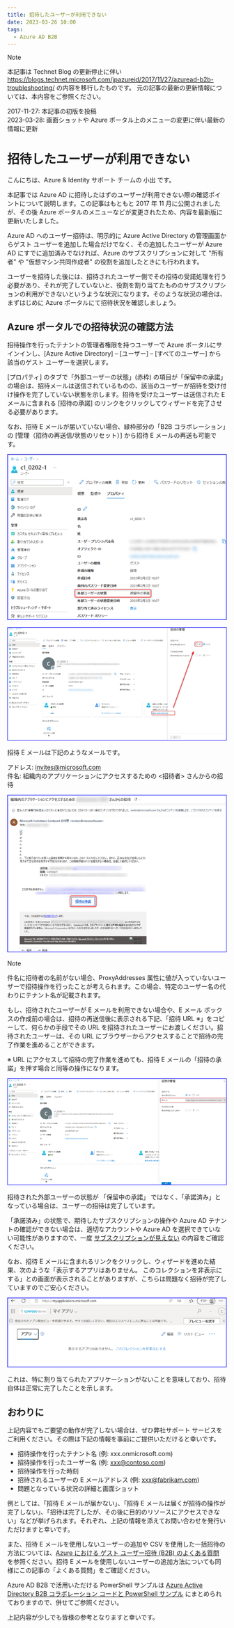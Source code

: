 ```yaml
---
title: 招待したユーザーが利用できない
date: 2023-03-26 10:00
tags:
  - Azure AD B2B
---
```


> [!NOTE]
> 本記事は Technet Blog の更新停止に伴い https://blogs.technet.microsoft.com/jpazureid/2017/11/27/azuread-b2b-troubleshooting/ の内容を移行したものです。
> 元の記事の最新の更新情報については、本内容をご参照ください。
> 
> 2017-11-27: 本記事の初版を投稿  
> 2023-03-28: 画面ショットや Azure ポータル上のメニューの変更に伴い最新の情報に更新

# 招待したユーザーが利用できない

こんにちは、Azure & Identity サポート チームの 小出 です。

本記事では Azure AD に招待したはずのユーザーが利用できない際の確認ポイントについて説明します。この記事はもともと 2017 年 11 月に公開されましたが、その後 Azure ポータルのメニューなどが変更されたため、内容を最新版に更新いたしました。

Azure AD へのユーザー招待は、明示的に Azure Active Directory の管理画面からゲスト ユーザーを追加した場合だけでなく、その追加したユーザーが Azure AD にすでに追加済みでなければ、Azure のサブスクリプションに対して "所有者" や "仮想マシン共同作成者" の役割を追加したときにも行われます。

ユーザーを招待した後には、招待されたユーザー側でその招待の受諾処理を行う必要があり、それが完了していないと、役割を割り当てたもののサブスクリプションの利用ができないというような状況になります。そのような状況の場合は、まずはじめに Azure ポータルにて招待状況を確認しましょう。

## Azure ポータルでの招待状況の確認方法

招待操作を行ったテナントの管理者権限を持つユーザーで Azure ポータルにサインインし、[Azure Active Directory] – [ユーザー] – [すべてのユーザー] から該当のゲスト ユーザーを選択します。

[プロパティ] のタブで「外部ユーザーの状態」(赤枠) の項目が「保留中の承諾」の場合は、招待メールは送信されているものの、該当のユーザーが招待を受け付け操作を完了していない状態を示します。招待を受けたユーザーは送信された E メールに含まれる [招待の承諾] のリンクをクリックしてウィザードを完了させる必要があります。

なお、招待 E メールが届いていない場合、緑枠部分の「B2B コラボレーション」の [管理（招待の再送信/状態のリセット）] から招待 E メールの再送も可能です。

![](./azuread-b2b-troubleshooting/new1.png)

![](./azuread-b2b-troubleshooting/new2.png)

招待 E メールは下記のようなメールです。

アドレス: invites@microsoft.com  
件名: 組織内のアプリケーションにアクセスするための <招待者> さんからの招待

![](./azuread-b2b-troubleshooting/new3.png)

> [!NOTE]
> 件名に招待者の名前がない場合、ProxyAddresses 属性に値が入っていないユーザーで招待操作を行ったことが考えられます。この場合、特定のユーザー名の代わりにテナント名が記載されます。

もし、招待されたユーザーが E メールを利用できない場合や、E メール ボックスの作成前の場合は、招待の再送信後に表示される下記、「招待 URL ※」をコピーして、何らかの手段でその URL を招待されたユーザーにお渡しください。招待されたユーザーは、その URL にブラウザーからアクセスすることで招待の完了作業を進めることができます。

※ URL にアクセスして招待の完了作業を進めても、招待 E メールの「招待の承諾」を押す場合と同等の操作になります。

![](./azuread-b2b-troubleshooting/new4.png)

招待された外部ユーザーの状態が 「保留中の承諾」 ではなく、「承諾済み」となっている場合は、ユーザーの招待は完了しています。

「承諾済み」の状態で、期待したサブスクリプションの操作や Azure AD テナントの確認ができない場合は、適切なアカウントや Azure AD を選択できていない可能性がありますので、一度 [サブスクリプションが見えない](https://jpazureid.github.io/blog/azure-active-directory/subscription-azuread/) の内容をご確認ください。

なお、招待 E メールに含まれるリンクをクリックし、ウィザードを進めた結果、次のような「表示するアプリはありません。 このコレクションを非表示にする」との画面が表示されることがありますが、こちらは問題なく招待が完了していますのでご安心ください。

![](./azuread-b2b-troubleshooting/new5.png)

これは、特に割り当てられたアプリケーションがないことを意味しており、招待自体は正常に完了したことを示します。

## おわりに

上記内容でもご要望の動作が完了しない場合は、ぜひ弊社サポート サービスをご利用ください。その際は下記の情報を事前にご提供いただけると幸いです。

- 招待操作を行ったテナント名 (例: xxx.onmicrosoft.com)
- 招待操作を行ったユーザー名 (例: xxx@contoso.com)
- 招待操作を行った時刻
- 招待されるユーザーの E メールアドレス (例: xxx@fabrikam.com)
- 問題となっている状況の詳細と画面ショット

例としては、「招待 E メールが届かない」、「招待 E メールは届くが招待の操作が完了しない」、「招待は完了したが、その後に目的のリソースにアクセスできない」などが挙げられます。それぞれ、上記の情報を添えてお問い合わせを発行いただけますと幸いです。

また、招待 E メールを使用しないユーザーの追加や CSV を使用した一括招待の方法については、[Azure における ゲスト ユーザー招待 (B2B) のよくある質問](https://jpazureid.github.io/blog/azure-active-directory/b2bfaq/) を参照ください。招待 E メールを使用しないユーザーの追加方法についても同様にこの記事の「よくある質問」をご確認ください。

Azure AD B2B で活用いただける PowerShell サンプルは [Azure Active Directory B2B コラボレーション コードと PowerShell サンプル](https://learn.microsoft.com/ja-jp/azure/active-directory/external-identities/code-samples?tabs=http) にまとめられておりますので、併せてご参照ください。

上記内容が少しでも皆様の参考となりますと幸いです。
